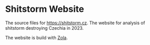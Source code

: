 # Shitstorm Website

The source files for https://shitstorm.cz. The website for analysis of shitstorm destroying Czechia in 2023.

The website is build with [Zola](https://www.getzola.org/).